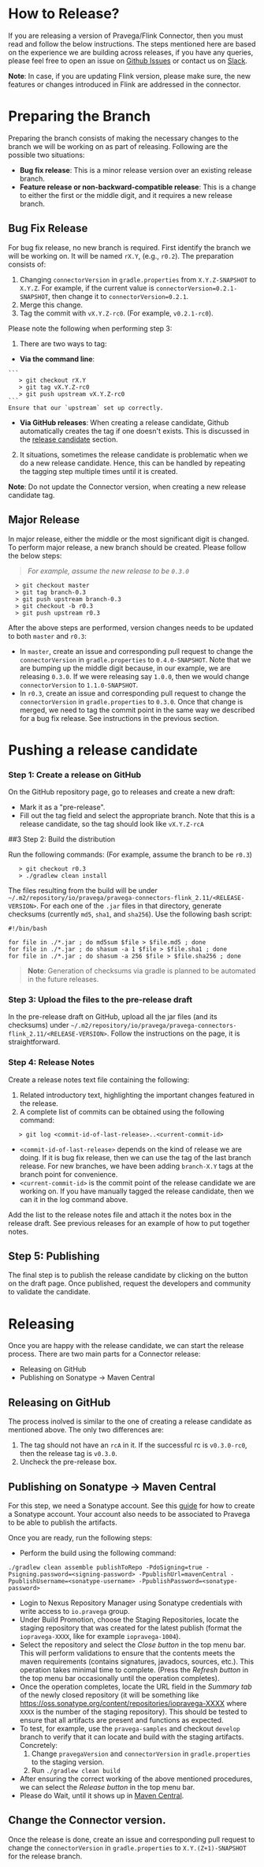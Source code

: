 <!--
Copyright (c) 2017 Dell Inc., or its subsidiaries. All Rights Reserved.

Licensed under the Apache License, Version 2.0 (the "License");
you may not use this file except in compliance with the License.
You may obtain a copy of the License at

    http://www.apache.org/licenses/LICENSE-2.0
-->

# How to Release?

If you are releasing a version of Pravega/Flink Connector, then you must read and follow the below instructions. The steps mentioned here are based on the experience we are building across releases, if you have any queries, please feel free to open an issue on [Github
Issues](https://github.com/pravega/flink-connectors/issues) or contact us on [Slack](https://pravega-io.slack.com/).

**Note**: In case, if you are updating Flink version, please make sure, the new features or changes introduced in Flink are addressed in the connector.

# Preparing the Branch

Preparing the branch consists of making the necessary changes to the branch we will be working on as part of releasing. Following are the possible two situations:

 -  **Bug fix release**: This is a minor release version over an existing release branch.
 -  **Feature release or non-backward-compatible release**: This is a change to either the first or the middle digit, and it requires a new release branch.

## Bug Fix Release

For bug fix release, no new branch is required. First identify the branch we will be working on. It will be named `rX.Y`, (e.g., `r0.2`). The preparation consists of:

1. Changing `connectorVersion` in `gradle.properties` from `X.Y.Z-SNAPSHOT` to `X.Y.Z`. For example, if the current value is `connectorVersion=0.2.1-SNAPSHOT`, then change it to `connectorVersion=0.2.1`.
2. Merge this change.
3. Tag the commit with `vX.Y.Z-rc0`. (For example, `v0.2.1-rc0`).

Please note the following when performing step 3:
1. There are two ways to tag:
  *  **Via the command line**:
  
    ```
       > git checkout rX.Y
       > git tag vX.Y.Z-rc0
       > git push upstream vX.Y.Z-rc0
    ```
    Ensure that our `upstream` set up correctly.

  *  **Via GitHub releases**: When creating a release candidate, Github automatically creates the tag if one doesn't exists. This is discussed in the [release candidate](#pushing-arelease-candidate) section.

2. It situations, sometimes the release candidate is problematic when we do a new release candidate. Hence, this can be handled by repeating the tagging step multiple times until it is created.

**Note**: Do not update the Connector version, when creating a new release candidate tag.

## Major Release

In major release, either the middle or the most significant digit is changed. To perform major release, a new branch should be created. Please follow the below steps:
 >_For example, assume the new release to be `0.3.0`_

```
  > git checkout master
  > git tag branch-0.3
  > git push upstream branch-0.3
  > git checkout -b r0.3
  > git push upstream r0.3
```

After the above steps are performed, version changes needs to be updated to both `master` and `r0.3`:

*  In `master`, create an issue and corresponding pull request to change the `connectorVersion` in `gradle.properties` to `0.4.0-SNAPSHOT`. Note that we are bumping up the middle digit because, in our example, we are releasing `0.3.0`. If we were releasing say `1.0.0`, then we would change `connectorVersion` to `1.1.0-SNAPSHOT`.
* In `r0.3`, create an issue and corresponding pull request to change the `connectorVersion` in `gradle.properties` to `0.3.0`. Once that change is merged, we need to tag the commit point in the same way we described for a bug fix release. See instructions in the previous section.

# Pushing a release candidate

### Step 1: Create a release on GitHub

On the GitHub repository page, go to releases and create a new draft:

* Mark it as a "pre-release".
* Fill out the tag field and select the appropriate branch. Note that this is a release candidate, so the tag should look like `vX.Y.Z-rcA`

##3 Step 2: Build the distribution

Run the following commands: (For example, assume the branch to be `r0.3`)

```
   > git checkout r0.3
   > ./gradlew clean install
```

The files resulting from the build will be under `~/.m2/repository/io/pravega/pravega-connectors-flink_2.11/<RELEASE-VERSION>`. For each one of the `.jar` files in that directory, generate checksums (currently `md5`, `sha1`, and `sha256`). Use the following bash script:

```
#!/bin/bash

for file in ./*.jar ; do md5sum $file > $file.md5 ; done
for file in ./*.jar ; do shasum -a 1 $file > $file.sha1 ; done
for file in ./*.jar ; do shasum -a 256 $file > $file.sha256 ; done
```

>**Note**: Generation of checksums via gradle is planned to be automated in the future releases.

### Step 3: Upload the files to the pre-release draft

In the pre-release draft on GitHub, upload all the jar files (and its checksums) under `~/.m2/repository/io/pravega/pravega-connectors-flink_2.11/<RELEASE-VERSION>`. Follow the instructions on the page, it is straightforward.

### Step 4: Release Notes

Create a release notes text file containing the following:
1. Related introductory text, highlighting the important changes featured in the release.
2. A complete list of commits can be obtained using the following command:
```
   > git log <commit-id-of-last-release>..<current-commit-id>
```

* `<commit-id-of-last-release>` depends on the kind of release we are doing. If it is bug fix release, then we can use the tag of the last branch release. For new branches, we have been adding `branch-X.Y` tags at the branch point for convenience.
* `<current-commit-id>` is the commit point of the release candidate we are working on. If you have manually tagged the release candidate, then we can it in the log command above.

Add the list to the release notes file and attach it the notes box in the release draft. See previous releases for an example of how to put together notes.

## Step 5: Publishing

The final step is to publish the release candidate by clicking on the button on the draft page. Once published, request the developers and community to validate the candidate.

# Releasing

Once you are happy with the release candidate, we can start the release process. There are two main parts for a Connector release:

 - Releasing on GitHub
 - Publishing on Sonatype -> Maven Central

## Releasing on GitHub

The process inolved is similar to the one of creating a release candidate as mentioned above. The only two differences are:
1. The tag should not have an `rcA` in it. If the successful rc is `v0.3.0-rc0`, then the release tag is `v0.3.0`.
2. Uncheck the pre-release box.

## Publishing on Sonatype -> Maven Central

For this step, we need a Sonatype account. See this [guide](http://central.sonatype.org/pages/ossrh-guide.html) for how to create a Sonatype account. Your account also needs to be associated to Pravega to be able to publish the artifacts.

Once you are ready, run the following steps:
* Perform the build using the following command:
```
./gradlew clean assemble publishToRepo -PdoSigning=true -Psigning.password=<signing-password> -PpublishUrl=mavenCentral -PpublishUsername=<sonatype-username> -PpublishPassword=<sonatype-password>

```
* Login to Nexus Repository Manager using Sonatype credentials with write access to `io.pravega` group.
* Under Build Promotion, choose the Staging Repositories, locate the staging repository that was created for the latest publish (format the `iopravega-XXXX`, like for example `iopravega-1004`).
* Select the repository and select the _Close button_ in the top menu bar. This will perform validations to ensure that the contents meets the maven requirements (contains signatures, javadocs, sources, etc.). This operation takes minimal time to complete. (Press the _Refresh button_ in the top menu bar occasionally until the operation completes).
* Once the operation completes, locate the URL field in the _Summary tab_ of the newly closed repository (it will be something like https://oss.sonatype.org/content/repositories/iopravega-XXXX where `XXXX` is the number of the staging repository). This should be tested to ensure that all artifacts are present and functions as expected.
* To test, for example, use the `pravega-samples` and checkout `develop` branch to verify that it can locate and build with the staging artifacts. Concretely:
    1. Change `pravegaVersion` and `connectorVersion` in `gradle.properties` to the staging version.
    2. Run `./gradlew clean build`
* After ensuring the correct working of the above mentioned procedures, we can select the _Release button_ in the top menu bar.
* Please do Wait, until it shows up in [Maven Central](http://central.sonatype.org/pages/ossrh-guide.html#SonatypeOSSMavenRepositoryUsageGuide-9.ActivateCentralSync).

## Change the Connector version.

Once the release is done, create an issue and corresponding pull request to change the `connectorVersion` in `gradle.properties` to `X.Y.(Z+1)-SNAPSHOT` for the release branch.

